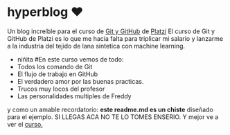 # hyperblog ♥
Un blog increíble para el curso de [Git y GitHub](https://platzi.com/clases/1557-git-github/19977-readmemd-es-una-excelente-practica/) de [Platzi](https://platzi.com/blog/como-aprender-arquitectura-frontend/)
 El curso de Git y GitHub de Platzi es lo que me hacia falta para triplicar mi salario y lanzarme a la industria del tejido de lana sintetica con machine learning.
* niñita
#En este curso vemos de todo:
* Todos los comando de Git
* El flujo de trabajo en GitHub
* El verdadero amor por las buenas practicas.
* Trucos muy locos del profesor
* Las personalidades multiples de Freddy

y como un amable recordatorio: **este readme.md es un chiste** diseñado para el ejemplo. SI LLEGAS ACA NO TE LO TOMES ENSERIO.  Y mejor ve a ver el [curso.](https://platzi.com/blog/como-aprender-arquitectura-frontend/)
